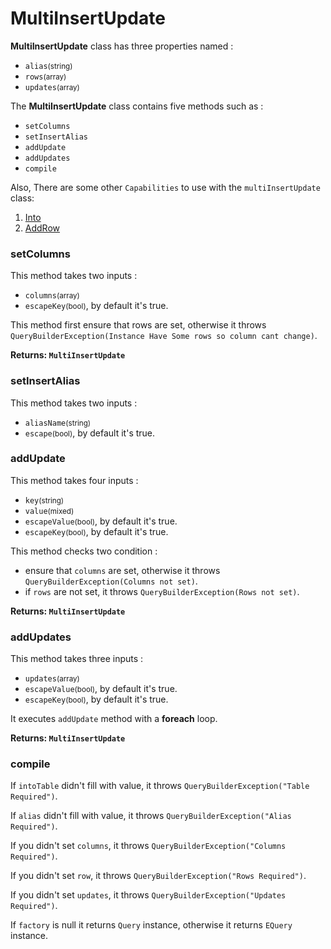 # MultiInsertUpdate

**MultiInsertUpdate** class has three properties named :

- `alias`<small>(string)</small>
- `rows`<small>(array)</small>
- `updates`<small>(array)</small>

The <b>MultiInsertUpdate</b> class contains five methods such as :

- `setColumns`
- `setInsertAlias`
- `addUpdate`
- `addUpdates`
- `compile`

Also, There are some other `Capabilities` to use with the `multiInsertUpdate` class:

1. [Into]()
2. [AddRow]()


### setColumns

This method takes two inputs :

- `columns`<small>(array)</small>
- `escapeKey`<small>(bool)</small>, by default it's true.

This method first ensure that rows are set, otherwise it throws `QueryBuilderException(Instance Have Some rows so column cant change)`.

**Returns: `MultiInsertUpdate`**

### setInsertAlias

This method takes two inputs :

- `aliasName`<small>(string)</small>
- `escape`<small>(bool)</small>, by default it's true.



### addUpdate

This method takes four inputs :

- `key`<small>(string)</small>
- `value`<small>(mixed)</small>
- `escapeValue`<small>(bool)</small>, by default it's true.
- `escapeKey`<small>(bool)</small>, by default it's true.

This method checks two condition :

- ensure that `columns` are set, otherwise it throws `QueryBuilderException(Columns not set)`.
- if `rows` are not set, it throws `QueryBuilderException(Rows not set)`.

**Returns: `MultiInsertUpdate`**

### addUpdates

This method takes three inputs :

- `updates`<small>(array)</small>
- `escapeValue`<small>(bool)</small>, by default it's true.
- `escapeKey`<small>(bool)</small>, by default it's true.

It executes `addUpdate` method with a **foreach** loop.

**Returns: `MultiInsertUpdate`**

### compile

If `intoTable` didn't fill with value, it throws `QueryBuilderException("Table Required")`.

If `alias` didn't fill with value, it throws `QueryBuilderException("Alias Required")`.

If you didn't set `columns`, it throws `QueryBuilderException("Columns Required")`.

If you didn't set `row`, it throws `QueryBuilderException("Rows Required")`.

If you didn't set `updates`, it throws `QueryBuilderException("Updates Required")`.

If `factory` is null it returns `Query` instance, otherwise it returns `EQuery` instance.